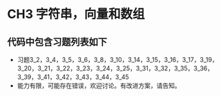 # CH3 字符串，向量和数组

## 代码中包含习题列表如下

- 习题3_2，3_4，3_5，3_6，3_8，3_10，3_14，3_15，3_16，3_17，3_19，3_20，3_21，3_22，3_23，3_24，3_25，3_31，3_32，3_35，3_36，3_39，3_41，3_42，3_43，3_44，3_45
- 能力有限，可能存在错误，欢迎讨论。有改进方案，请告知。